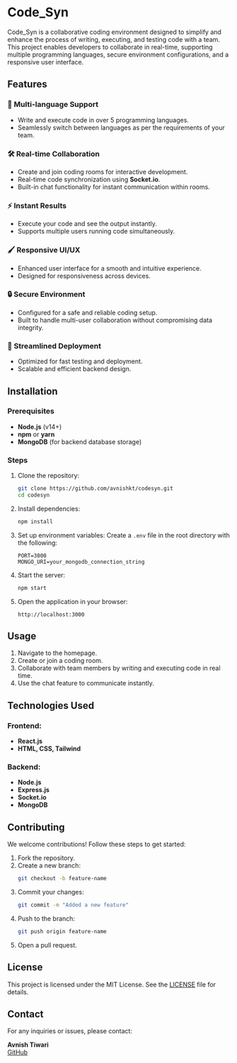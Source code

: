 # Code_Syn

Code_Syn is a collaborative coding environment designed to simplify and enhance the process of writing, executing, and testing code with a team. This project enables developers to collaborate in real-time, supporting multiple programming languages, secure environment configurations, and a responsive user interface.

## Features

### 🌟 Multi-language Support
- Write and execute code in over 5 programming languages.
- Seamlessly switch between languages as per the requirements of your team.

### 🛠️ Real-time Collaboration
- Create and join coding rooms for interactive development.
- Real-time code synchronization using **Socket.io**.
- Built-in chat functionality for instant communication within rooms.

### ⚡ Instant Results
- Execute your code and see the output instantly.
- Supports multiple users running code simultaneously.

### 🖌️ Responsive UI/UX
- Enhanced user interface for a smooth and intuitive experience.
- Designed for responsiveness across devices.

### 🔒 Secure Environment
- Configured for a safe and reliable coding setup.
- Built to handle multi-user collaboration without compromising data integrity.

### 🚀 Streamlined Deployment
- Optimized for fast testing and deployment.
- Scalable and efficient backend design.

## Installation

### Prerequisites
- **Node.js** (v14+)
- **npm** or **yarn**
- **MongoDB** (for backend database storage)

### Steps
1. Clone the repository:
   ```bash
   git clone https://github.com/avnishkt/codesyn.git
   cd codesyn
   ```

2. Install dependencies:
   ```bash
   npm install
   ```

3. Set up environment variables:
   Create a `.env` file in the root directory with the following:
   ```env
   PORT=3000
   MONGO_URI=your_mongodb_connection_string
   ```

4. Start the server:
   ```bash
   npm start
   ```

5. Open the application in your browser:
   ```
   http://localhost:3000
   ```

## Usage
1. Navigate to the homepage.
2. Create or join a coding room.
3. Collaborate with team members by writing and executing code in real time.
4. Use the chat feature to communicate instantly.

## Technologies Used

### Frontend:
- **React.js**
- **HTML, CSS, Tailwind**

### Backend:
- **Node.js**
- **Express.js**
- **Socket.io**
- **MongoDB**



## Contributing
We welcome contributions! Follow these steps to get started:

1. Fork the repository.
2. Create a new branch:
   ```bash
   git checkout -b feature-name
   ```
3. Commit your changes:
   ```bash
   git commit -m "Added a new feature"
   ```
4. Push to the branch:
   ```bash
   git push origin feature-name
   ```
5. Open a pull request.

## License
This project is licensed under the MIT License. See the [LICENSE](LICENSE) file for details.

## Contact
For any inquiries or issues, please contact:

**Avnish Tiwari**  
[GitHub](https://github.com/avnishkt16)  



